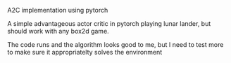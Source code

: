 A2C implementation using pytorch

A simple advantageous actor critic in pytorch playing lunar lander, but should work with any box2d game.

The code runs and the algorithm looks good to me, but I need to test more to make sure it appropriatelty solves the environment